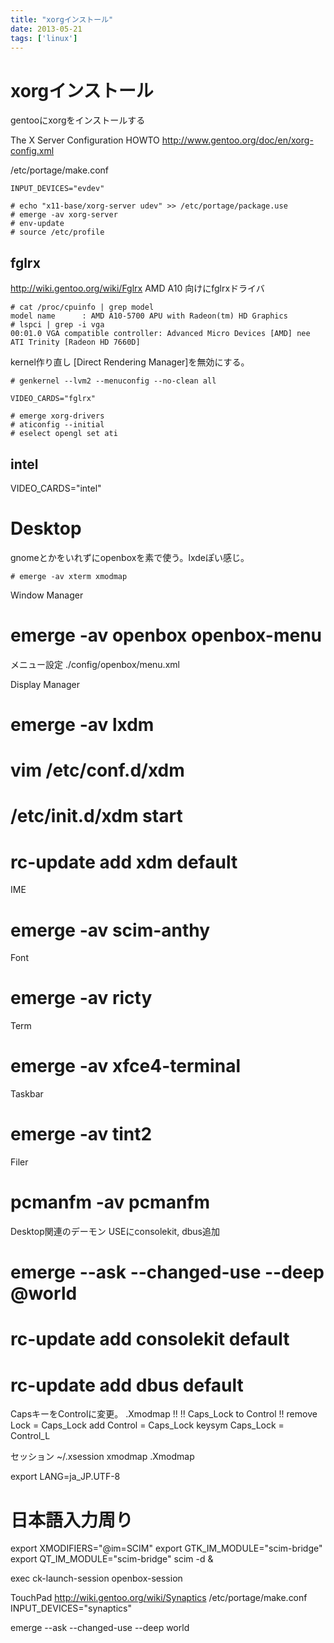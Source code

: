 ```yaml
---
title: "xorgインストール"
date: 2013-05-21
tags: ['linux']
---
```


# xorgインストール

gentooにxorgをインストールする

The X Server Configuration HOWTO
<http://www.gentoo.org/doc/en/xorg-config.xml>

/etc/portage/make.conf
```
INPUT_DEVICES="evdev"
```

```
# echo "x11-base/xorg-server udev" >> /etc/portage/package.use
# emerge -av xorg-server
# env-update
# source /etc/profile
```

## fglrx
http://wiki.gentoo.org/wiki/Fglrx
AMD A10 向けにfglrxドライバ

```
# cat /proc/cpuinfo | grep model
model name      : AMD A10-5700 APU with Radeon(tm) HD Graphics
# lspci | grep -i vga
00:01.0 VGA compatible controller: Advanced Micro Devices [AMD] nee ATI Trinity [Radeon HD 7660D]
```

kernel作り直し [Direct Rendering Manager]を無効にする。

```
# genkernel --lvm2 --menuconfig --no-clean all

VIDEO_CARDS="fglrx"

# emerge xorg-drivers
# aticonfig --initial
# eselect opengl set ati
```

## intel
VIDEO_CARDS="intel"

# Desktop

gnomeとかをいれずにopenboxを素で使う。lxdeぽい感じ。

```
# emerge -av xterm xmodmap
```

Window Manager
# emerge -av openbox openbox-menu

メニュー設定
./config/openbox/menu.xml

Display Manager
# emerge -av lxdm
# vim /etc/conf.d/xdm
# /etc/init.d/xdm start
# rc-update add xdm default

IME
# emerge -av scim-anthy

Font
# emerge -av ricty

Term
# emerge -av xfce4-terminal

Taskbar
# emerge -av tint2

Filer
# pcmanfm -av pcmanfm

Desktop関連のデーモン
USEにconsolekit, dbus追加
# emerge --ask --changed-use --deep @world
# rc-update add consolekit default
# rc-update add dbus default

CapsキーをControlに変更。
.Xmodmap
!!
!! Caps_Lock to Control
!!
remove Lock = Caps_Lock
add Control = Caps_Lock
keysym Caps_Lock = Control_L

セッション
~/.xsession
xmodmap .Xmodmap

export LANG=ja_JP.UTF-8
# 日本語入力周り
export XMODIFIERS="@im=SCIM"
export GTK_IM_MODULE="scim-bridge"
export QT_IM_MODULE="scim-bridge"
scim -d &

exec ck-launch-session openbox-session

TouchPad
http://wiki.gentoo.org/wiki/Synaptics
/etc/portage/make.conf
INPUT_DEVICES="synaptics"

emerge --ask --changed-use --deep world

